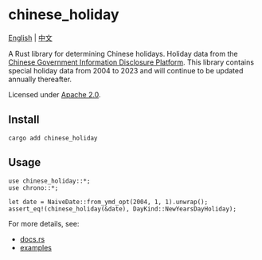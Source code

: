 # chinese_holiday

[English](README.md) | [中文](README_ZH.md)

A Rust library for determining Chinese holidays. Holiday data from the [Chinese Government Information Disclosure Platform](http://www.gov.cn/zhengce/xxgk/index.htm). This library contains special holiday data from 2004 to 2023 and will continue to be updated annually thereafter.

Licensed under [Apache 2.0](LICENSE).

## Install

```
cargo add chinese_holiday
```

## Usage

```
use chinese_holiday::*;
use chrono::*;

let date = NaiveDate::from_ymd_opt(2004, 1, 1).unwrap();
assert_eq!(chinese_holiday(&date), DayKind::NewYearsDayHoliday);
```

For more details, see:
- [docs.rs](https://docs.rs/chinese_holiday/)
- [examples](examples/)